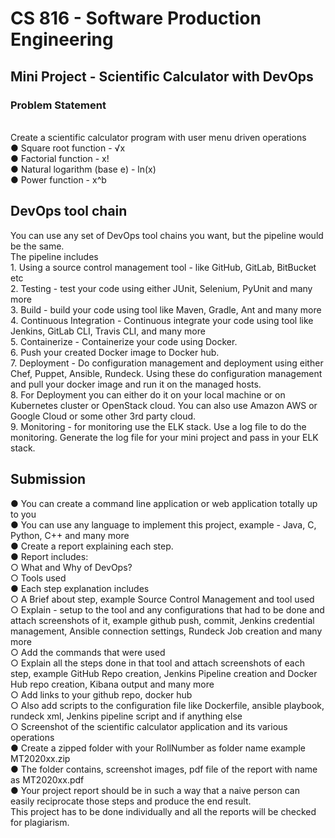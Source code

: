 <h1>CS 816 - Software Production Engineering</h1>
<h2>Mini Project - Scientific Calculator with DevOps</h2>
<h3>Problem Statement</h3><br/>
Create a scientific calculator program with user menu driven operations<br/>
● Square root function - √x<br/>
● Factorial function - x!<br/>
● Natural logarithm (base е) - ln(x)<br/>
● Power function - x^b<br/>

<h2>DevOps tool chain</h2>
You can use any set of DevOps tool chains you want, but the pipeline would be the same.<br/>
The pipeline includes<br/>
1. Using a source control management tool - like GitHub, GitLab, BitBucket etc<br/>
2. Testing - test your code using either JUnit, Selenium, PyUnit and many more<br/>
3. Build - build your code using tool like Maven, Gradle, Ant and many more<br/>
4. Continuous Integration - Continuous integrate your code using tool like Jenkins,
GitLab CLI, Travis CLI, and many more<br/>
5. Containerize - Containerize your code using Docker.<br/>
6. Push your created Docker image to Docker hub.<br/>
7. Deployment - Do configuration management and deployment using either Chef,
Puppet, Ansible, Rundeck. Using these do configuration management and pull your
docker image and run it on the managed hosts.<br/>
8. For Deployment you can either do it on your local machine or on Kubernetes cluster
or OpenStack cloud. You can also use Amazon AWS or Google Cloud or some other
3rd party cloud.<br/>
9. Monitoring - for monitoring use the ELK stack. Use a log file to do the monitoring.
Generate the log file for your mini project and pass in your ELK stack.<br/>

<h2>Submission</h2>
● You can create a command line application or web application totally up to you<br/>
● You can use any language to implement this project, example - Java, C, Python, C++
and many more<br/>
● Create a report explaining each step.<br/>
● Report includes:<br/>
○ What and Why of DevOps?<br/>
○ Tools used<br/>
● Each step explanation includes<br/>
○ A Brief about step, example Source Control Management and tool used<br/>
○ Explain - setup to the tool and any configurations that had to be done and
attach screenshots of it, example github push, commit, Jenkins credential
management, Ansible connection settings, Rundeck Job creation and many
more<br/>
○ Add the commands that were used<br/>
○ Explain all the steps done in that tool and attach screenshots of each step,
example GitHub Repo creation, Jenkins Pipeline creation and Docker Hub
repo creation, Kibana output and many more<br/>
○ Add links to your github repo, docker hub<br/>
○ Also add scripts to the configuration file like Dockerfile, ansible playbook,
rundeck xml, Jenkins pipeline script and if anything else<br/>
○ Screenshot of the scientific calculator application and its various operations<br/>
● Create a zipped folder with your RollNumber as folder name example MT2020xx.zip<br/>
● The folder contains, screenshot images, pdf file of the report with name as
MT2020xx.pdf<br/>
● Your project report should be in such a way that a naive person can easily reciprocate
those steps and produce the end result.<br/>
This project has to be done individually and all the reports will be checked
for plagiarism.<br/>
